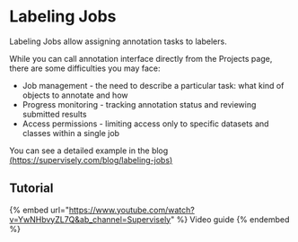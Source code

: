 # Labeling Jobs

Labeling Jobs allow assigning annotation tasks to labelers.

While you can call annotation interface directly from the Projects page, there are some difficulties you may face:

- Job management - the need to describe a particular task: what kind of objects to annotate and how
- Progress monitoring - tracking annotation status and reviewing submitted results
- Access permissions - limiting access only to specific datasets and classes within a single job

You can see a detailed example in the blog
[(https://supervisely.com/blog/labeling-jobs)](https://supervisely.com/blog/labeling-jobs/)

## Tutorial

{% embed url="https://www.youtube.com/watch?v=YwNHbvyZL7Q&ab_channel=Supervisely" %} Video guide {% endembed %}
